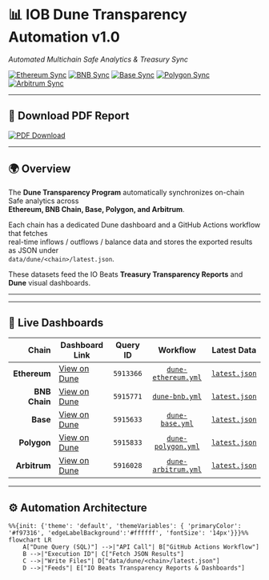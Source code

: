# 📊 IOB Dune Transparency Automation v1.0  
*Automated Multichain Safe Analytics & Treasury Sync*

  <a href="../../.github/workflows/dune-ethereum.yml"><img src="https://github.com/iobeatss/treasury/actions/workflows/dune-ethereum.yml/badge.svg" alt="Ethereum Sync" /></a>
  <a href="../../.github/workflows/dune-bnb.yml"><img src="https://github.com/iobeatss/treasury/actions/workflows/dune-bnb.yml/badge.svg" alt="BNB Sync" /></a>
  <a href="../../.github/workflows/dune-base.yml"><img src="https://github.com/iobeatss/treasury/actions/workflows/dune-base.yml/badge.svg" alt="Base Sync" /></a>
  <a href="../../.github/workflows/dune-polygon.yml"><img src="https://github.com/iobeatss/treasury/actions/workflows/dune-polygon.yml/badge.svg" alt="Polygon Sync" /></a>
  <a href="../../.github/workflows/dune-arbitrum.yml"><img src="https://github.com/iobeatss/treasury/actions/workflows/dune-arbitrum.yml/badge.svg" alt="Arbitrum Sync" /></a>


---

## 📄 Download PDF Report

[![PDF Download](https://img.shields.io/badge/Download-Dune_Automation_v1.0-orange?logo=adobeacrobatreader)](./IOB_Dune_Transparency_Automation_v1.0.pdf)

---

## 🌍 Overview

The **Dune Transparency Program** automatically synchronizes on-chain Safe analytics across  
**Ethereum, BNB Chain, Base, Polygon, and Arbitrum**.

Each chain has a dedicated Dune dashboard and a GitHub Actions workflow that fetches  
real-time inflows / outflows / balance data and stores the exported results as JSON under  
`data/dune/<chain>/latest.json`.

These datasets feed the IO Beats **Treasury Transparency Reports** and **Dune** visual dashboards.

---

---

## 🔗 Live Dashboards

| Chain | Dashboard Link | Query ID | Workflow | Latest Data |
|------:|----------------|:--------:|:--------:|:-----------:|
| **Ethereum** | [View on Dune](https://dune.com/iobeats_dao/iobeats-dao-ethereum-safe) | `5913366` | [`dune-ethereum.yml`](../../.github/workflows/dune-ethereum.yml) | [`latest.json`](../../data/dune/ethereum/latest.json) |
| **BNB Chain** | [View on Dune](https://dune.com/iobeats_dao/iobeats-dao-bnb-safe) | `5915771` | [`dune-bnb.yml`](../../.github/workflows/dune-bnb.yml) | [`latest.json`](../../data/dune/bnb/latest.json) |
| **Base** | [View on Dune](https://dune.com/iobeats_dao/iobeats-dao-base-safe) | `5915633` | [`dune-base.yml`](../../.github/workflows/dune-base.yml) | [`latest.json`](../../data/dune/base/latest.json) |
| **Polygon** | [View on Dune](https://dune.com/iobeats_dao/iobeats-dao-polygon-safe-analytics) | `5915833` | [`dune-polygon.yml`](../../.github/workflows/dune-polygon.yml) | [`latest.json`](../../data/dune/polygon/latest.json) |
| **Arbitrum** | [View on Dune](https://dune.com/iobeats_dao/iobeats-dao-arbitrum-safe-analytics) | `5916028` | [`dune-arbitrum.yml`](../../.github/workflows/dune-arbitrum.yml) | [`latest.json`](../../data/dune/arbitrum/latest.json) |

---

## ⚙️ Automation Architecture

```mermaid
%%{init: {'theme': 'default', 'themeVariables': { 'primaryColor': '#f97316', 'edgeLabelBackground':'#ffffff', 'fontSize': '14px'}}}%%
flowchart LR
    A["Dune Query (SQL)"] -->|"API Call"| B["GitHub Actions Workflow"]
    B -->|"Execution ID"| C["Fetch JSON Results"]
    C -->|"Write Files"| D["data/dune/<chain>/latest.json"]
    D -->|"Feeds"| E["IO Beats Transparency Reports & Dashboards"]
